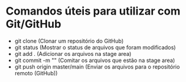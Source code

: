 # Comandos úteis para utilizar com Git/GitHub

- git clone (Clonar um repositório do GitHub)
- git status (Mostrar o status de arquivos que foram modificados)
- git add . (Adicionar os arquivos na stage area) 
- git commit -m "" (Comitar os arquivos que estão na stage area)
- git push origin master/main (Enviar os arquivos para o repositório remoto (GitHub))